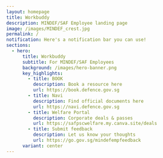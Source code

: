 ```yaml
---
layout: homepage
title: Workbuddy
description: MINDEF/SAF Employee landing page
image: /images/MINDEF_crest.jpg
permalink: /
notification: Here's a notification bar you can use!
sections:
  - hero:
      title: Workbuddy
      subtitle: For MINDEF/SAF Employees
      background: /images/hero-banner.png
      key_highlights:
        - title: BOOK
          description: Book a resource here
          url: https://book.defence.gov.sg
        - title: Navi
          description: Find official documents here
          url: https://navi.defence.gov.sg
        - title: Welfare Portal
          description: Corporate deals & passes
          url: https://safpscwelfare.my.canva.site/deals
        - title: Submit feedback
          description: Let us know your thoughts
          url: https://go.gov.sg/mindefempfeedback
      variant: center
---
```

